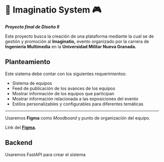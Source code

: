 # 🌌 Imaginatio System 🎮

_**Proyecto final de Diseño II**_

Este proyecto busca la creación de una plataforma mediante la cual se de gestión y promoción al **Imaginatio,** evento organizado por la carrera de **Ingeniería Multimedia** en la **Universidad Militar Nueva Granada.**

## Planteamiento

Este sistema debe contar con los siguientes requerimientos:

* Sistema de equipos
* Feed de publicación de los avances de los equipos
* Mostrar información de los equipos que participan
* Mostrar información relacionada a las exposiciones del evento
* Estilos personalizables y configurables para diferentes temáticas

---
Usaremos **Figma** como _Moodboard_ y punto de organización del equipo.

Link del **[Figma](https://www.figma.com/design/qtYw261KSZdBYgmN1J3SHo/Gatillo-Crew?node-id=4-56&t=baZrMNVPhsQazgxs-1).**

## Backend

Usaremos FastAPI para crear el sistema